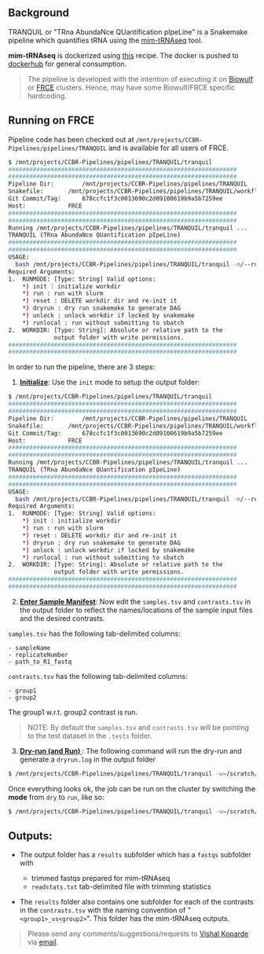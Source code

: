 ## Background

TRANQUIL or "TRna AbundaNce QUantification pIpeLine" is a Snakemake pipeline which quantifies tRNA using the [mim-tRNAseq](https://github.com/nedialkova-lab/mim-tRNAseq) tool. 

**mim-tRNAseq** is dockerized using [this](https://github.com/CCBR/Dockers/tree/master/misc/mimseq) recipe. The docker is pushed to [dockerhub](https://hub.docker.com/repository/docker/nciccbr/mimseq_v1.4) for general consumption.

> The pipeline is developed with the intention of executing it on [Biowulf](https://hpc.nih.gov/) or [FRCE](https://ncifrederick.cancer.gov/staff/frce/welcome) clusters. Hence, may have some Biowulf/FRCE specific hardcoding.


## Running on FRCE

Pipeline code has been checked out at `/mnt/projects/CCBR-Pipelines/pipelines/TRANQUIL` and is available for all users of FRCE. 

```bash
$ /mnt/projects/CCBR-Pipelines/pipelines/TRANQUIL/tranquil
#################################################################
#################################################################
Pipeline Dir: 		 /mnt/projects/CCBR-Pipelines/pipelines/TRANQUIL
Snakefile: 		 /mnt/projects/CCBR-Pipelines/pipelines/TRANQUIL/workflow/Snakefile
Git Commit/Tag: 	 678ccfc1f3c0013690c2d09100619b9a5b7259ee
Host: 			 FRCE
#################################################################
#################################################################
Running /mnt/projects/CCBR-Pipelines/pipelines/TRANQUIL/tranquil ...
TRANQUIL (TRna AbundaNce QUantification pIpeLine)
#################################################################
#################################################################
USAGE:
  bash /mnt/projects/CCBR-Pipelines/pipelines/TRANQUIL/tranquil -m/--runmode=<RUNMODE> -w/--workdir=<WORKDIR>
Required Arguments:
1.  RUNMODE: [Type: String] Valid options:
    *) init : initialize workdir
    *) run : run with slurm
    *) reset : DELETE workdir dir and re-init it
    *) dryrun : dry run snakemake to generate DAG
    *) unlock : unlock workdir if locked by snakemake
    *) runlocal : run without submitting to sbatch
2.  WORKDIR: [Type: String]: Absolute or relative path to the
             output folder with write permissions.
#################################################################
#################################################################
```
In order to run the pipeline, there are 3 steps:

  1. **<u>Initialize</u>**: Use the `init` mode to setup the output folder:

```bash
$ /mnt/projects/CCBR-Pipelines/pipelines/TRANQUIL/tranquil
#################################################################
#################################################################
Pipeline Dir: 		 /mnt/projects/CCBR-Pipelines/pipelines/TRANQUIL
Snakefile: 		 /mnt/projects/CCBR-Pipelines/pipelines/TRANQUIL/workflow/Snakefile
Git Commit/Tag: 	 678ccfc1f3c0013690c2d09100619b9a5b7259ee
Host: 			 FRCE
#################################################################
#################################################################
Running /mnt/projects/CCBR-Pipelines/pipelines/TRANQUIL/tranquil ...
TRANQUIL (TRna AbundaNce QUantification pIpeLine)
#################################################################
#################################################################
USAGE:
  bash /mnt/projects/CCBR-Pipelines/pipelines/TRANQUIL/tranquil -m/--runmode=<RUNMODE> -w/--workdir=<WORKDIR>
Required Arguments:
1.  RUNMODE: [Type: String] Valid options:
    *) init : initialize workdir
    *) run : run with slurm
    *) reset : DELETE workdir dir and re-init it
    *) dryrun : dry run snakemake to generate DAG
    *) unlock : unlock workdir if locked by snakemake
    *) runlocal : run without submitting to sbatch
2.  WORKDIR: [Type: String]: Absolute or relative path to the
             output folder with write permissions.
#################################################################
#################################################################
```

  2. **<u>Enter Sample Manifest</u>**: Now edit the `samples.tsv` and `contrasts.tsv` in the output folder to reflect the names/locations of the sample input files and the desired contrasts.

  `samples.tsv` has the following tab-delimited columns:
   
    - sampleName
    - replicateNumber	
    - path_to_R1_fastq
  
  `contrasts.tsv` has the following tab-delimited columns:

    - group1
    - group2

The group1 w.r.t. group2 contrast is run.
  
  > NOTE: By default the `samples.tsv` and `contrasts.tsv` will be pointing to the test dataset in the `.tests` folder.

  3. **<u>Dry-run (and Run) </u>**: The following command will run the dry-run and generate a `dryrun.log` in the output folder
   
```bash
$ /mnt/projects/CCBR-Pipelines/pipelines/TRANQUIL/tranquil -w=/scratch/cluster_scratch/$USER/TRANQUIL_test -m=dry
```

Once everything looks ok, the job can be run on the cluster by switching the **mode** from `dry` to `run`, like so:

```bash
$ /mnt/projects/CCBR-Pipelines/pipelines/TRANQUIL/tranquil -w=/scratch/cluster_scratch/$USER/TRANQUIL_test -m=run
```

## Outputs:

- The output folder has a `results` subfolder which has a `fastqs` subfolder with

  - trimmed fastqs prepared for mim-tRNAseq
  - `readstats.txt` tab-delimited file with trimming statistics

- The `results` folder also contains one subfolder for each of the contrasts in the `contrasts.tsv` with the naming convention of "`<group1>_vs<group2>`". This folder has the mim-tRNAseq outputs.



> Please send any comments/suggestions/requests to [Vishal Koparde](https://github.com/kopardev) via [email](mailto:vishal.koparde@nih.gov).